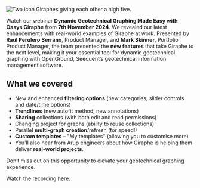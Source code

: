 ![Two icon Giraphes giving each other a high five.](https://b2c-templates-arup.s3-eu-west-1.amazonaws.com/giraphe/Giraphe_november_article_image.svg)

Watch our webinar **Dynamic Geotechnical Graphing Made Easy with Oasys Giraphe** from **7th November 2024**. We revealed our latest enhancements with real-world examples of Giraphe at work. Presented by **Raul Perulero Serrano**, Product Manager, and **Mark Skinner**, Portfolio Product Manager, the team presented the **new features** that take Giraphe to the next level, making it your essential tool for dynamic geotechnical graphing with OpenGround, Seequent’s geotechnical information management software.

## What we covered

*	New and enhanced **filtering options** (new categories, slider controls and date/time options)
*	**Trendlines** (new autofit method, new annotations)
*	**Sharing** collections (with both edit and read permissions)
*	Changing project for graphs (ability to reuse collections)
*	Parallel **multi-graph creation**/refresh (for speed!)
*	**Custom templates** – "My templates" (allowing you to customise more)
*	You’ll also hear from Arup engineers about how Giraphe is helping them deliver **real-world projects**.

Don’t miss out on this opportunity to elevate your geotechnical graphing experience.

Watch the recording [here](https://youtu.be/Kf_9tn1anMs).
